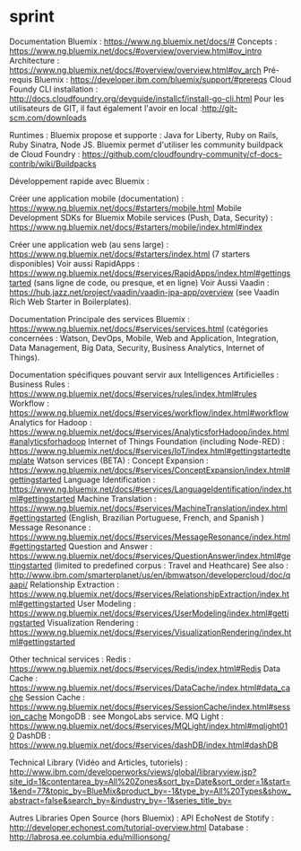sprint
======

Documentation Bluemix : https://www.ng.bluemix.net/docs/# 
Concepts : https://www.ng.bluemix.net/docs/#overview/overview.html#ov_intro 
Architecture : https://www.ng.bluemix.net/docs/#overview/overview.html#ov_arch 
Pré-requis Bluemix : https://developer.ibm.com/bluemix/support/#prereqs 
Cloud Foundy CLI installation : http://docs.cloudfoundry.org/devguide/installcf/install-go-cli.html 
Pour les utilisateurs de GIT, il faut également l'avoir en local  :http://git-scm.com/downloads 

Runtimes : 
Bluemix propose et supporte : Java for Liberty, Ruby on Rails, Ruby Sinatra, Node JS. 
Bluemix permet d'utiliser les community buildpack de Cloud Foundry : https://github.com/cloudfoundry-community/cf-docs-contrib/wiki/Buildpacks 

Développement rapide avec Bluemix : 

Créer une application mobile (documentation) : https://www.ng.bluemix.net/docs/#starters/mobile.html 
Mobile Development SDKs for Bluemix Mobile services (Push, Data, Security) : https://www.ng.bluemix.net/docs/#starters/mobile/index.html#index 

Créer une application web (au sens large) : https://www.ng.bluemix.net/docs/#starters/index.html (7 starters disponibles) 
Voir aussi RapidApps : https://www.ng.bluemix.net/docs/#services/RapidApps/index.html#gettingstarted (sans ligne de code, ou presque, et en ligne) 
Voir Aussi Vaadin :  https://hub.jazz.net/project/vaadin/vaadin-jpa-app/overview (see Vaadin Rich Web Starter in Boilerplates). 


Documentation Principale des services Bluemix : https://www.ng.bluemix.net/docs/#services/services.html (catégories concernées : Watson, DevOps, Mobile, Web and Application, Integration, Data Management, Big Data, Security, Business Analytics, Internet of Things). 

Documentation spécifiques pouvant servir aux Intelligences Artificielles : 
Business Rules : https://www.ng.bluemix.net/docs/#services/rules/index.html#rules 
Workflow : https://www.ng.bluemix.net/docs/#services/workflow/index.html#workflow 
Analytics for Hadoop : https://www.ng.bluemix.net/docs/#services/AnalyticsforHadoop/index.html#analyticsforhadoop 
Internet of Things Foundation (including Node-RED) : https://www.ng.bluemix.net/docs/#services/IoT/index.html#gettingstartedtemplate 
Watson services (BETA) : 
  Concept Expansion : https://www.ng.bluemix.net/docs/#services/ConceptExpansion/index.html#gettingstarted 
  Language Identification : https://www.ng.bluemix.net/docs/#services/LanguageIdentification/index.html#gettingstarted 
  Machine Translation : https://www.ng.bluemix.net/docs/#services/MachineTranslation/index.html#gettingstarted (English, Brazilian Portuguese, French, and Spanish ) 
  Message Resonance : https://www.ng.bluemix.net/docs/#services/MessageResonance/index.html#gettingstarted 
  Question and Answer : https://www.ng.bluemix.net/docs/#services/QuestionAnswer/index.html#gettingstarted (limited to predefined corpus : Travel and Heathcare) 
        See also : http://www.ibm.com/smarterplanet/us/en/ibmwatson/developercloud/doc/qaapi/ 
  Relationship Extraction : https://www.ng.bluemix.net/docs/#services/RelationshipExtraction/index.html#gettingstarted 
  User Modeling  : https://www.ng.bluemix.net/docs/#services/UserModeling/index.html#gettingstarted 
  Visualization Rendering : https://www.ng.bluemix.net/docs/#services/VisualizationRendering/index.html#gettingstarted 

Other technical services : 
Redis : https://www.ng.bluemix.net/docs/#services/Redis/index.html#Redis 
Data Cache : https://www.ng.bluemix.net/docs/#services/DataCache/index.html#data_cache 
Session Cache : https://www.ng.bluemix.net/docs/#services/SessionCache/index.html#session_cache 
MongoDB : see MongoLabs service. 
MQ Light : https://www.ng.bluemix.net/docs/#services/MQLight/index.html#mqlight010 
DashDB : https://www.ng.bluemix.net/docs/#services/dashDB/index.html#dashDB 


Technical Library (Vidéo and Articles, tutoriels) : http://www.ibm.com/developerworks/views/global/libraryview.jsp?site_id=1&contentarea_by=All%20Zones&sort_by=Date&sort_order=1&start=1&end=77&topic_by=BlueMix&product_by=-1&type_by=All%20Types&show_abstract=false&search_by=&industry_by=-1&series_title_by=

Autres Libraries Open Source (hors Bluemix) : 
API EchoNest de Stotify : http://developer.echonest.com/tutorial-overview.html 
Database :  http://labrosa.ee.columbia.edu/millionsong/
